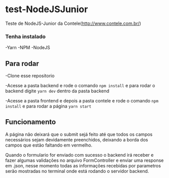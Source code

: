 # test-NodeJSJunior

Teste de NodeJS-Junior da Contele(http://www.contele.com.br/)

### Tenha instalado

-Yarn
-NPM
-NodeJS

## Para rodar 

-Clone esse repositorio

-Acesse a pasta backend e rode o comando ``` npm install ``` e para rodar o backend
digite ``` yarn dev ``` dentro da pasta backend

-Acesse a pasta frontend e depois a pasta contele e rode o comando ``` npm install ```
e para rodar a página ``` yarn start ```
 
## Funcionamento
  
  A página não deixará que o submit sejá feito até que todos os campos necessários sejam
  devidamente preenchidos, deixando a borda dos campos que estão faltando em vermelho.
  
  Quando o formulario for enviado com sucesso o backend irá receber e fazer algumas validações
  no arquivo FormController e enviar uma response em .json, nesse momento todas as informações
  recebidas por parametros serão mostradas no terminal onde está rodando o servidor backend.

